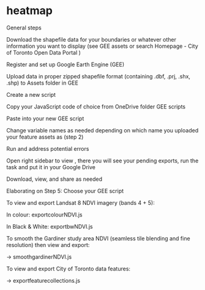 # heatmap
General steps 

Download the shapefile data for your boundaries or whatever other information you want to display (see GEE assets or search Homepage - City of Toronto Open Data Portal ) 

Register and set up Google Earth Engine (GEE) 

Upload data in proper zipped shapefile format (containing .dbf, .prj, .shx, .shp) to Assets folder in GEE 

Create a new script 

Copy your JavaScript code of choice from OneDrive folder GEE scripts 

Paste into your new GEE script 

Change variable names as needed depending on which name you uploaded your feature assets as (step 2) 

Run and address potential errors 

Open right sidebar to view <Tasks>, there you will see your pending exports, run the task and put it in your Google Drive 

Download, view, and share as needed 

 

Elaborating on Step 5: Choose your GEE script 

To view and export Landsat 8 NDVI imagery (bands 4 + 5): 

In colour: exportcolourNDVI.js 

In Black & White: exportbwNDVI.js 

To smooth the Gardiner study area NDVI (seamless tile blending and fine resolution) then view and export: 

-> smoothgardinerNDVI.js 

To view and export City of Toronto data features: 

-> exportfeaturecollections.js 

